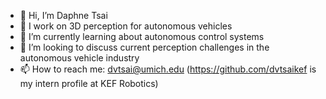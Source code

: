 - 👋 Hi, I’m Daphne Tsai
- 👀 I work on 3D perception for autonomous vehicles 
- 🌱 I’m currently learning about autonomous control systems 
- 💞️ I’m looking to discuss current perception challenges in the autonomous vehicle industry
- 📫 How to reach me: dvtsai@umich.edu (https://github.com/dvtsaikef is my intern profile at KEF Robotics) 

<!---
dvtsai/dvtsai is a ✨ special ✨ repository because its `README.md` (this file) appears on your GitHub profile.
You can click the Preview link to take a look at your changes.
--->

